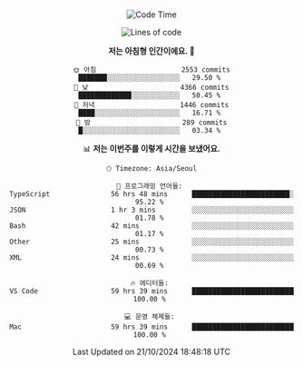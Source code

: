 <div align="center">

<br />

 <!--START_SECTION:waka-->
![Code Time](http://img.shields.io/badge/Code%20Time-3%2C406%20hrs%2014%20mins-blue)

![Lines of code](https://img.shields.io/badge/%EC%A0%80%EB%8A%94%20%EC%97%AC%ED%83%9C%EA%B9%8C%EC%A7%80%20-4.4%20million%20%EC%A4%84%EC%9D%98%20%EC%BD%94%EB%93%9C%EB%A5%BC%20%EC%9E%91%EC%84%B1%ED%96%88%EC%96%B4%EC%9A%94.-blue)

**저는 아침형 인간이에요. 🐤** 

```text
🌞 아침                     2553 commits        ███████░░░░░░░░░░░░░░░░░░   29.50 % 
🌆 낮　                     4366 commits        █████████████░░░░░░░░░░░░   50.45 % 
🌃 저녁                     1446 commits        ████░░░░░░░░░░░░░░░░░░░░░   16.71 % 
🌙 밤　                     289 commits         █░░░░░░░░░░░░░░░░░░░░░░░░   03.34 % 
```


📊 **저는 이번주를 이렇게 시간을 보냈어요.** 

```text
🕑︎ Timezone: Asia/Seoul

💬 프로그래밍 언어들: 
TypeScript               56 hrs 48 mins      ████████████████████████░   95.22 % 
JSON                     1 hr 3 mins         ░░░░░░░░░░░░░░░░░░░░░░░░░   01.78 % 
Bash                     42 mins             ░░░░░░░░░░░░░░░░░░░░░░░░░   01.17 % 
Other                    25 mins             ░░░░░░░░░░░░░░░░░░░░░░░░░   00.73 % 
XML                      24 mins             ░░░░░░░░░░░░░░░░░░░░░░░░░   00.69 % 

🔥 에디터들: 
VS Code                  59 hrs 39 mins      █████████████████████████   100.00 % 

💻 운영 체제들: 
Mac                      59 hrs 39 mins      █████████████████████████   100.00 % 
```


 Last Updated on 21/10/2024 18:48:18 UTC
<!--END_SECTION:waka-->

</div>
